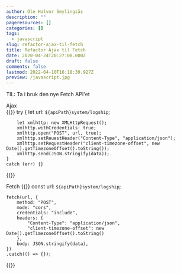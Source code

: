 ```yaml
---
author: Ole Halvor Smylingsås
description: ""
pageresources: []
categories: []
tags:
  - javascript
slug: refactor-ajax-til-fetch
title: Refactor Ajax til Fetch
date: 2020-04-24T20:27:08.000Z
draft: false
comments: false
lastmod: 2022-04-10T16:18:30.927Z
preview: /javascript.jpg
---
```


TIL: Ta i bruk den nye Fetch API'et
<!--more-->

Ajax    
{{<highlight js>}}
    try {
        let url: `${apiPath}system/logship`;

        let xmlhttp: new XMLHttpRequest();
        xmlhttp.withCredentials: true;
        xmlhttp.open("POST", url, true);
        xmlhttp.setReuestHeader("Content-Type", "application/json");
        xmlhttp.setRequestHeader("client-timezone-offset", new Date().getTimezoneOffset().toString());
        xmlhttp.send(JSON.stringify(data));
    }
    catch (err) {}
{{</highlight>}}

Fetch
{{<highlight js>}}
    const url: `${apiPath}system/logship`;

    fetch(url, {
        method: "POST",
        mode: "cors",
        credentials: "include",
        headers: {
            "Content-Type": "application/json",
            "client-timezone-offset": new Date().getTimezoneOffset().toString()
        },
        body: JSON.stringify(data),
    })
    .catch(() => {});
{{</highlight>}}
